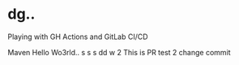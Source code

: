 # dg..
Playing with GH Actions and GitLab CI/CD

Maven Hello Wo3rld..
s
s
s
dd
w
2
This is PR test
2
change commit
